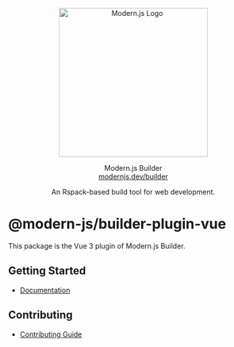 
<p align="center">
  <a href="https://modernjs.dev" target="blank"><img src="https://lf3-static.bytednsdoc.com/obj/eden-cn/ylaelkeh7nuhfnuhf/modernjs-cover.png" width="300" alt="Modern.js Logo" /></a>
</p>
<p align="center">
  Modern.js Builder
  <br/>
  <a href="https://modernjs.dev/builder/en" target="blank">
    modernjs.dev/builder
  </a>
</p>
<p align="center">
  An Rspack-based build tool for web development.
</p>

# @modern-js/builder-plugin-vue

This package is the Vue 3 plugin of Modern.js Builder.

## Getting Started

- [Documentation](https://modernjs.dev/builder/en/plugins/plugin-vue.html)

## Contributing

- [Contributing Guide](https://github.com/web-infra-dev/modern.js/blob/main/CONTRIBUTING.md)

